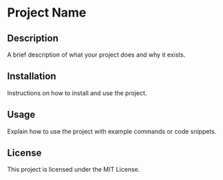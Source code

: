 
# Project Name

## Description
A brief description of what your project does and why it exists.

## Installation
Instructions on how to install and use the project.

## Usage
Explain how to use the project with example commands or code snippets.

## License
This project is licensed under the MIT License.
